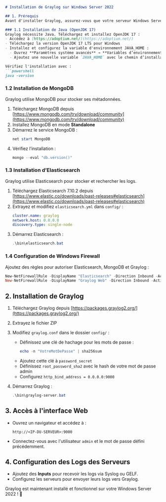 ```markdown
# Installation de Graylog sur Windows Server 2022

## 1. Prérequis
Avant d'installer Graylog, assurez-vous que votre serveur Windows Server 2022 est à jour.

### 1.1 Installation de Java (OpenJDK 17)
Graylog nécessite Java. Téléchargez et installez OpenJDK 17 :
- Accédez à [https://adoptium.net/](https://adoptium.net/)
- Téléchargez la version OpenJDK 17 LTS pour Windows
- Installez et configurez la variable d'environnement JAVA_HOME :
  - Ouvrez **Paramètres système avancés** → **Variables d’environnement**
  - Ajoutez une nouvelle variable `JAVA_HOME` avec le chemin d’installation de Java

Vérifiez l'installation avec :
```powershell
java -version
```

### 1.2 Installation de MongoDB
Graylog utilise MongoDB pour stocker ses métadonnées.
1. Téléchargez MongoDB depuis [https://www.mongodb.com/try/download/community](https://www.mongodb.com/try/download/community)
2. Installez MongoDB en mode **Standalone**
3. Démarrez le service MongoDB :
   ```powershell
   net start MongoDB
   ```
4. Vérifiez l’installation :
   ```powershell
   mongo --eval "db.version()"
   ```

### 1.3 Installation d’Elasticsearch
Graylog utilise Elasticsearch pour stocker et rechercher les logs.
1. Téléchargez Elasticsearch 7.10.2 depuis [https://www.elastic.co/downloads/past-releases#elasticsearch](https://www.elastic.co/downloads/past-releases#elasticsearch)
2. Extrayez et modifiez `elasticsearch.yml` dans `config/` :
   ```yaml
   cluster.name: graylog
   network.host: 0.0.0.0
   discovery.type: single-node
   ```
3. Démarrez Elasticsearch :
   ```powershell
   .\bin\elasticsearch.bat
   ```

### 1.4 Configuration de Windows Firewall
Ajoutez des règles pour autoriser Elasticsearch, MongoDB et Graylog :
```powershell
New-NetFirewallRule -DisplayName "Elasticsearch" -Direction Inbound -Action Allow -Protocol TCP -LocalPort 9200
New-NetFirewallRule -DisplayName "Graylog Web" -Direction Inbound -Action Allow -Protocol TCP -LocalPort 9000
```

## 2. Installation de Graylog
1. Téléchargez Graylog depuis [https://packages.graylog2.org/](https://packages.graylog2.org/)
2. Extrayez le fichier ZIP
3. Modifiez `graylog.conf` dans le dossier `config/` :
   - Définissez une clé de hachage pour les mots de passe :
     ```powershell
     echo -n "VotreMotDePasse" | sha256sum
     ```
   - Ajoutez cette clé à `password_secret`
   - Définissez `root_password_sha2` avec le hash de votre mot de passe admin
   - Configurez `http_bind_address = 0.0.0.0:9000`

4. Démarrez Graylog :
   ```powershell
   .\bin\graylog-server.bat
   ```

## 3. Accès à l'interface Web
- Ouvrez un navigateur et accédez à :
  ```
  http://<IP-DU-SERVEUR>:9000
  ```
- Connectez-vous avec l'utilisateur `admin` et le mot de passe défini précédemment.

## 4. Configuration des Logs des Serveurs
- Ajoutez des **Inputs** pour recevoir les logs via Syslog ou GELF.
- Configurez les serveurs pour envoyer leurs logs vers Graylog.

Graylog est maintenant installé et fonctionnel sur votre Windows Server 2022 ! 🎉
```

